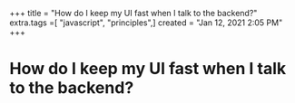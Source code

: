 +++
title = "How do I keep my UI fast when I talk to the backend?"
extra.tags =[ "javascript", "principles",]
created = "Jan 12, 2021 2:05 PM"
+++
# How do I keep my UI fast when I talk to the backend?


[](https://vimeo.com/499616738/0d77874fd7)